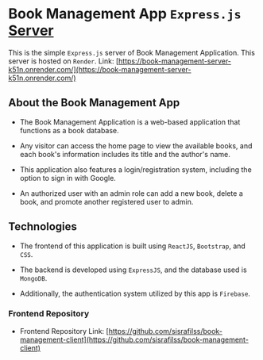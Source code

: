 # Book Management App `Express.js` [Server](https://book-management-server-k51n.onrender.com/)

This is the simple `Express.js` server of Book Management Application. This server is hosted on `Render`. Link: [https://book-management-server-k51n.onrender.com/](https://book-management-server-k51n.onrender.com/)

## About the Book Management App

- The Book Management Application is a web-based application that functions as a book database.

- Any visitor can access the home page to view the available books, and each book's information includes its title and the author's name.

- This application also features a login/registration system, including the option to sign in with Google.

- An authorized user with an admin role can add a new book, delete a book, and promote another registered user to admin.

## Technologies

- The frontend of this application is built using `ReactJS`, `Bootstrap`, and `CSS`.

- The backend is developed using `ExpressJS`, and the database used is `MongoDB`.

- Additionally, the authentication system utilized by this app is `Firebase`.

### Frontend Repository

- Frontend Repository Link: [https://github.com/sisrafilss/book-management-client](https://github.com/sisrafilss/book-management-client)
